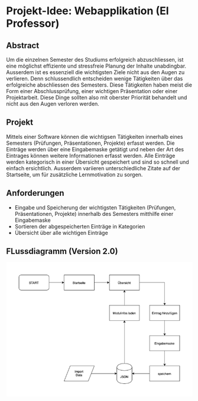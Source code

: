 

# Projekt-Idee: Webapplikation (El Professor)

## Abstract

Um die einzelnen Semester des Studiums erfolgreich abzuschliessen, ist eine möglichst effiziente und stressfreie Planung der Inhalte unabdingbar. Ausserdem ist es essenziell die wichtigsten Ziele nicht aus den Augen zu verlieren. Denn schlussendlich entscheiden wenige Tätigkeiten über das erfolgreiche abschliessen des Semesters. Diese Tätigkeiten haben meist die Form einer Abschlussprüfung, einer wichtigen Präsentation oder einer Projektarbeit. Diese Dinge sollten also mit oberster Priorität behandelt und nicht aus den Augen verloren werden.


## Projekt

Mittels einer Software können die wichtigsen Tätigkeiten innerhalb eines Semesters (Prüfungen, Präsentationen, Projekte) erfasst werden. Die Einträge werden über eine Eingabemaske getätigt und neben der Art des Eintrages können weitere Informationen erfasst werden. Alle Einträge werden kategorisch in einer Übersicht gespeichert und sind so schnell und einfach ersichtlich. Ausserdem variieren unterschiedliche Zitate auf der Startseite, um für zusätzliche Lernmotivation zu sorgen.


## Anforderungen

* Eingabe und Speicherung der wichtigsten Tätigkeiten (Prüfungen, Präsentationen, Projekte) innerhalb des Semesters mitthilfe einer Eingabemaske
* Sortieren der abgespeicherten Einträge in Kategorien
* Übersicht über alle wichtigen Einträge


## FLussdiagramm (Version 2.0)

![das Ablaufdiagramm der Webapplikation](data/Ablaufdiagramm_elprofessor.png)